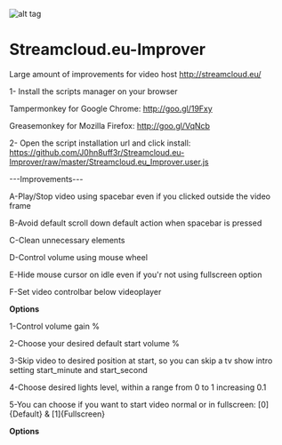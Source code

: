 ![alt tag](http://escrevaparaweb.com.br/wp-content/uploads/2015/06/gifbreakingbed05.gif)

# Streamcloud.eu-Improver
Large amount of improvements for video host http://streamcloud.eu/

1- Install the scripts manager on your browser

Tampermonkey for Google Chrome: http://goo.gl/19Fxy

Greasemonkey for Mozilla Firefox: http://goo.gl/VqNcb

2- Open the script installation url and click install:
https://github.com/J0hn8uff3r/Streamcloud.eu-Improver/raw/master/Streamcloud.eu_Improver.user.js

---Improvements---

A-Play/Stop video using spacebar even if you clicked outside the video frame

B-Avoid default scroll down default action when spacebar is pressed

C-Clean unnecessary elements

D-Control volume using mouse wheel

E-Hide mouse cursor on idle even if you'r not using fullscreen option

F-Set video controlbar below videoplayer


************Options************

1-Control volume gain %

2-Choose your desired default start volume %

3-Skip video to desired position at start, so you can skip a tv show intro setting start_minute and start_second

4-Choose desired lights level, within a range from 0 to 1 increasing 0.1

5-You can choose if you want to start video normal or in fullscreen: [0]{Default} & [1]{Fullscreen}

************Options************
